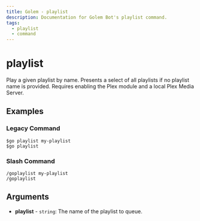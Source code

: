 ```yaml
---
title: Golem - playlist
description: Documentation for Golem Bot's playlist command.
tags:
  - playlist
  - command
---
```


# playlist <badge text="Plex" type="plex-badge" /> <badge text="Music" type="music-badge" />

Play a given playlist by name. Presents a select of all playlists if no playlist name is provided. Requires enabling the Plex module and a local Plex Media Server.

## Examples

### Legacy Command

```
$go playlist my-playlist
$go playlist
```

### Slash Command

```
/goplaylist my-playlist
/goplaylist
```

## Arguments
- **playlist** - `string`: The name of the playlist to queue.




